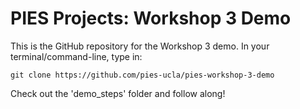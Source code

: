 # PIES Projects: Workshop 3 Demo

This is the GitHub repository for the Workshop 3 demo. In your terminal/command-line, type in:

```console
git clone https://github.com/pies-ucla/pies-workshop-3-demo
```

Check out the 'demo_steps' folder and follow along!